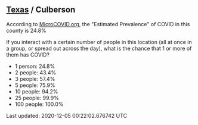 
## [Texas](/united-states/texas) / Culberson

According to [MicroCOVID.org](http://microcovid.org),
the "Estimated Prevalence" of COVID in this county is 24.8%

If you interact with a certain number of people in this location
(all at once in a group, or spread out across the day), what is the chance that
1 or more of them has COVID?

- 1 person: 24.8%
- 2 people: 43.4%
- 3 people: 57.4%
- 5 people: 75.9%
- 10 people: 94.2%
- 25 people: 99.9%
- 100 people: 100.0%

Last updated: 2020-12-05 00:22:02.676742 UTC
